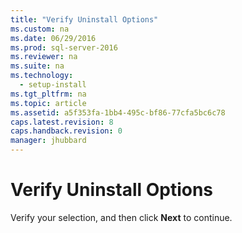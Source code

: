 ```yaml
---
title: "Verify Uninstall Options"
ms.custom: na
ms.date: 06/29/2016
ms.prod: sql-server-2016
ms.reviewer: na
ms.suite: na
ms.technology: 
  - setup-install
ms.tgt_pltfrm: na
ms.topic: article
ms.assetid: a5f353fa-1bb4-495c-bf86-77cfa5bc6c78
caps.latest.revision: 8
caps.handback.revision: 0
manager: jhubbard
---
```

# Verify Uninstall Options
Verify your selection, and then click **Next** to continue.